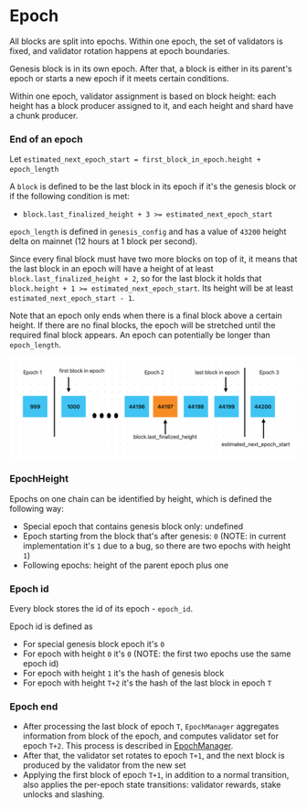 # Epoch

All blocks are split into epochs. Within one epoch, the set of validators is fixed, and validator rotation
happens at epoch boundaries.

Genesis block is in its own epoch. After that, a block is either in its parent's epoch or
starts a new epoch if it meets certain conditions.

Within one epoch, validator assignment is based on block height: each height has a block producer assigned to it, and
each height and shard have a chunk producer.

### End of an epoch

Let `estimated_next_epoch_start = first_block_in_epoch.height + epoch_length`

A `block` is defined to be the last block in its epoch if it's the genesis block or if the following condition is met:

- `block.last_finalized_height + 3 >= estimated_next_epoch_start`

`epoch_length` is defined in `genesis_config` and has a value of `43200` height delta on mainnet (12 hours at 1 block per second).

Since every final block must have two more blocks on top of it, it means that the last block in an epoch will have a height of at least `block.last_finalized_height + 2`, so for the last block it holds that `block.height + 1 >= estimated_next_epoch_start`. Its height will be at least `estimated_next_epoch_start - 1`.

Note that an epoch only ends when there is a final block above a certain height. If there are no final blocks, the epoch will be stretched until the required final block appears. An epoch can potentially be longer than `epoch_length`.

![Diagram of epoch end](epoch_end_diagram.png)

### EpochHeight

Epochs on one chain can be identified by height, which is defined the following way:

- Special epoch that contains genesis block only: undefined
- Epoch starting from the block that's after genesis: `0` (NOTE: in current implementation it's `1` due to a bug, so there are two epochs with height `1`)
- Following epochs: height of the parent epoch plus one

### Epoch id

Every block stores the id of its epoch - `epoch_id`.

Epoch id is defined as

- For special genesis block epoch it's `0`
- For epoch with height `0` it's `0` (NOTE: the first two epochs use the same epoch id)
- For epoch with height `1` it's the hash of genesis block 
- For epoch with height `T+2` it's the hash of the last block in epoch `T`

### Epoch end

- After processing the last block of epoch `T`, `EpochManager` aggregates information from block of the epoch, and computes
validator set for epoch `T+2`. This process is described in [EpochManager](EpochManager.md).
- After that, the validator set rotates to epoch `T+1`, and the next block is produced by the validator from the new set
- Applying the first block of epoch `T+1`, in addition to a normal transition, also applies the per-epoch state transitions:
  validator rewards, stake unlocks and slashing.
